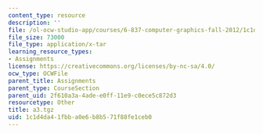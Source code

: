 ```yaml
---
content_type: resource
description: ''
file: /ol-ocw-studio-app/courses/6-837-computer-graphics-fall-2012/1c1d4da41fbba0e6b8b571f88fe1ceb0_a3.tgz
file_size: 73000
file_type: application/x-tar
learning_resource_types:
- Assignments
license: https://creativecommons.org/licenses/by-nc-sa/4.0/
ocw_type: OCWFile
parent_title: Assignments
parent_type: CourseSection
parent_uid: 2f610a3a-4ade-e0ff-11e9-c0ece5c872d3
resourcetype: Other
title: a3.tgz
uid: 1c1d4da4-1fbb-a0e6-b8b5-71f88fe1ceb0
---
```

